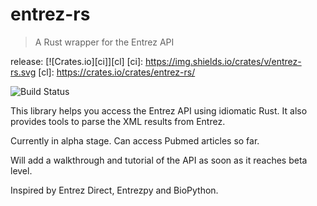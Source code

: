 # entrez-rs

> A Rust wrapper for the Entrez API 

release: [![Crates.io][ci]][cl] 
[ci]: https://img.shields.io/crates/v/entrez-rs.svg
[cl]: https://crates.io/crates/entrez-rs/

![Build Status](https://travis-ci.org/Zenleaf/entrez-rs.svg?branch=master)

This library helps you access the Entrez API using idiomatic Rust.
It also provides tools to parse the XML results from Entrez.

Currently in alpha stage. Can access Pubmed articles so far.

Will add a walkthrough and tutorial of the API as soon as it reaches beta level.

Inspired by Entrez Direct, Entrezpy and BioPython.
